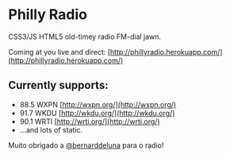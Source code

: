 Philly Radio
============

CSS3/JS HTML5 old-timey radio FM-dial jawn.

Coming at you live and direct: [http://phillyradio.herokuapp.com/](http://phillyradio.herokuapp.com/)

## Currently supports:
* 88.5 WXPN [http://wxpn.org/](http://wxpn.org/)
* 91.7 WKDU [http://wkdu.org/](http://wkdu.org/)
* 90.1 WRTI [http://wrti.org/](http://wrti.org/)
* ...and lots of static.

Muito obrigado a [@bernarddeluna](https://github.com/bernarddeluna) para o radio!
